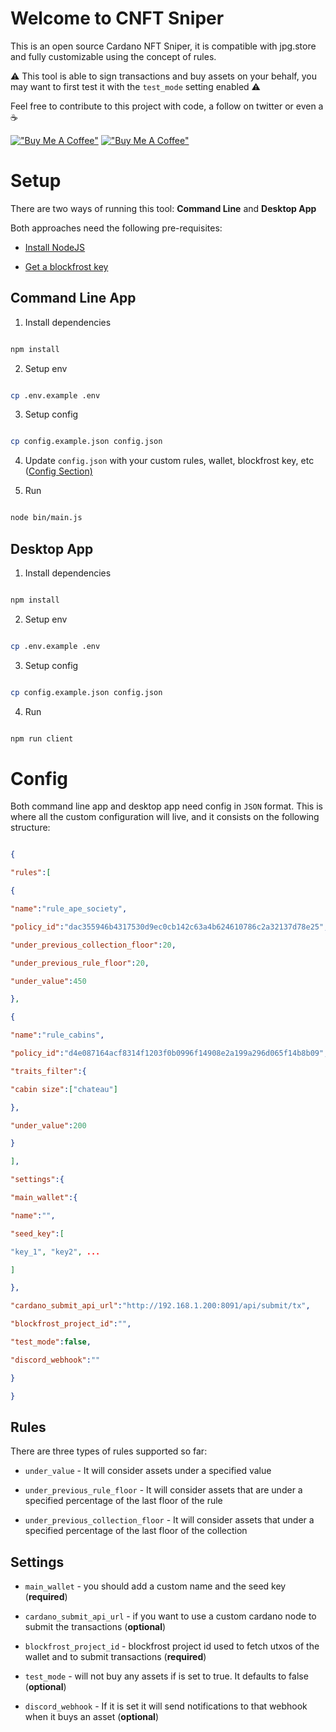 
# Welcome to CNFT Sniper

  

This is an open source Cardano NFT Sniper, it is compatible with jpg.store and fully customizable using the concept of rules.

⚠️ This tool is able to sign transactions and buy assets on your behalf,  you may want to first test it with the `test_mode` setting enabled ⚠️

Feel free to contribute to this project with code, a follow on twitter or even a ☕️

[!["Buy Me A Coffee"](https://i.imgur.com/ZEKLC7l.png)]([Twitter](https://twitter.com/cnftsniper_)) [!["Buy Me A Coffee"](https://www.buymeacoffee.com/assets/img/custom_images/orange_img.png)](https://www.buymeacoffee.com/gbraad)

# Setup

There are two ways of running this tool: **Command Line** and **Desktop App**

Both approaches need the following pre-requisites:

  

- [Install NodeJS](https://nodejs.org)

- [Get a blockfrost key](https://blockfrost.io)

  

## Command Line App

  

1. Install dependencies

```bash

npm install

```

  

2. Setup env

```bash

cp .env.example .env

```

3. Setup config

```bash

cp config.example.json config.json

```

4. Update `config.json` with your custom rules, wallet, blockfrost key, etc ([Config Section)](#Config.json)

5. Run

```bash

node bin/main.js

```

## Desktop App

1. Install dependencies

```bash

npm install

```

  

2. Setup env

```bash

cp .env.example .env

```

3. Setup config

```bash

cp config.example.json config.json

```

4. Run

```bash

npm run client

```

  

# Config

Both command line app and desktop app need config in `JSON` format. This is where all the custom configuration will live, and it consists on the following structure:

```json

{

"rules":[

{

"name":"rule_ape_society",

"policy_id":"dac355946b4317530d9ec0cb142c63a4b624610786c2a32137d78e25",

"under_previous_collection_floor":20,

"under_previous_rule_floor":20,

"under_value":450

},

{

"name":"rule_cabins",

"policy_id":"d4e087164acf8314f1203f0b0996f14908e2a199a296d065f14b8b09",

"traits_filter":{

"cabin size":["chateau"]

},

"under_value":200

}

],

"settings":{

"main_wallet":{

"name":"",

"seed_key":[

"key_1", "key2", ...

]

},

"cardano_submit_api_url":"http://192.168.1.200:8091/api/submit/tx",

"blockfrost_project_id":"",

"test_mode":false,

"discord_webhook":""

}

}

```

## Rules

There are three types of rules supported so far:

  

-  `under_value` - It will consider assets under a specified value

-  `under_previous_rule_floor` - It will consider assets that are under a specified percentage of the last floor of the rule

-  `under_previous_collection_floor` - It will consider assets that under a specified percentage of the last floor of the collection

## Settings

-  `main_wallet` - you should add a custom name and the seed key (**required**)

-  `cardano_submit_api_url` - if you want to use a custom cardano node to submit the transactions (**optional**)

-  `blockfrost_project_id` - blockfrost project id used to fetch utxos of the wallet and to submit transactions (**required**)

-  `test_mode` - will not buy any assets if is set to true. It defaults to false (**optional**)

-  `discord_webhook` - If it is set it will send notifications to that webhook when it buys an asset (**optional**)